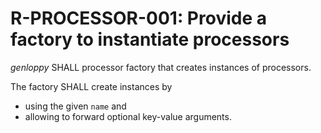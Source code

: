# R-PROCESSOR-001: Provide a factory to instantiate processors #
*genloppy* SHALL processor factory that creates instances of processors.

The factory SHALL create instances by
-   using the given `name` and
-   allowing to forward optional key-value arguments.
